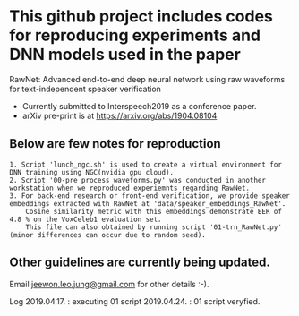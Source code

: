 This github project includes codes for reproducing experiments and DNN models used in the paper
===============================================================================================

RawNet: Advanced end-to-end deep neural network using raw waveforms for text-independent speaker verification
- Currently submitted to Interspeech2019 as a conference paper.
- arXiv pre-print is at https://arxiv.org/abs/1904.08104
	

Below are few notes for reproduction
------------------------------------
	1. Script 'lunch_ngc.sh' is used to create a virtual environment for DNN training using NGC(nvidia gpu cloud).
	2. Script '00-pre_process_waveforms.py' was conducted in another workstation when we reproduced experiemnts regarding RawNet.
	3. For back-end research or front-end verification, we provide speaker embeddings extracted with RawNet at 'data/speaker_embeddings_RawNet'. 
		Cosine similarity metric with this embeddings demonstrate EER of 4.8 % on the VoxCeleb1 evaluation set. 
		This file can also obtained by running script '01-trn_RawNet.py' (minor differences can occur due to random seed).

Other guidelines are currently being updated.
---------------------------------------------
Email jeewon.leo.jung@gmail.com for other details :-).

Log
	2019.04.17.	: executing 01 script
	2019.04.24. : 01 script veryfied.
